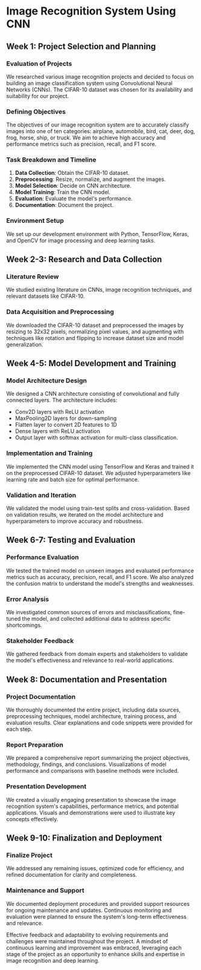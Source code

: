 # Image Recognition System Using CNN

## Week 1: Project Selection and Planning

### Evaluation of Projects
We researched various image recognition projects and decided to focus on building an image classification system using Convolutional Neural Networks (CNNs). The CIFAR-10 dataset was chosen for its availability and suitability for our project.

### Defining Objectives
The objectives of our image recognition system are to accurately classify images into one of ten categories: airplane, automobile, bird, cat, deer, dog, frog, horse, ship, or truck. We aim to achieve high accuracy and performance metrics such as precision, recall, and F1 score.

### Task Breakdown and Timeline
1. **Data Collection**: Obtain the CIFAR-10 dataset.
2. **Preprocessing**: Resize, normalize, and augment the images.
3. **Model Selection**: Decide on CNN architecture.
4. **Model Training**: Train the CNN model.
5. **Evaluation**: Evaluate the model's performance.
6. **Documentation**: Document the project.

### Environment Setup
We set up our development environment with Python, TensorFlow, Keras, and OpenCV for image processing and deep learning tasks.

## Week 2-3: Research and Data Collection

### Literature Review
We studied existing literature on CNNs, image recognition techniques, and relevant datasets like CIFAR-10.

### Data Acquisition and Preprocessing
We downloaded the CIFAR-10 dataset and preprocessed the images by resizing to 32x32 pixels, normalizing pixel values, and augmenting with techniques like rotation and flipping to increase dataset size and model generalization.

## Week 4-5: Model Development and Training

### Model Architecture Design
We designed a CNN architecture consisting of convolutional and fully connected layers. The architecture includes:
- Conv2D layers with ReLU activation
- MaxPooling2D layers for down-sampling
- Flatten layer to convert 2D features to 1D
- Dense layers with ReLU activation
- Output layer with softmax activation for multi-class classification.

### Implementation and Training
We implemented the CNN model using TensorFlow and Keras and trained it on the preprocessed CIFAR-10 dataset. We adjusted hyperparameters like learning rate and batch size for optimal performance.

### Validation and Iteration
We validated the model using train-test splits and cross-validation. Based on validation results, we iterated on the model architecture and hyperparameters to improve accuracy and robustness.

## Week 6-7: Testing and Evaluation

### Performance Evaluation
We tested the trained model on unseen images and evaluated performance metrics such as accuracy, precision, recall, and F1 score. We also analyzed the confusion matrix to understand the model's strengths and weaknesses.

### Error Analysis
We investigated common sources of errors and misclassifications, fine-tuned the model, and collected additional data to address specific shortcomings.

### Stakeholder Feedback
We gathered feedback from domain experts and stakeholders to validate the model's effectiveness and relevance to real-world applications.

## Week 8: Documentation and Presentation

### Project Documentation
We thoroughly documented the entire project, including data sources, preprocessing techniques, model architecture, training process, and evaluation results. Clear explanations and code snippets were provided for each step.

### Report Preparation
We prepared a comprehensive report summarizing the project objectives, methodology, findings, and conclusions. Visualizations of model performance and comparisons with baseline methods were included.

### Presentation Development  
We created a visually engaging presentation to showcase the image recognition system's capabilities, performance metrics, and potential applications. Visuals and demonstrations were used to illustrate key concepts effectively.

## Week 9-10: Finalization and Deployment

### Finalize Project
We addressed any remaining issues, optimized code for efficiency, and refined documentation for clarity and completeness.

### Maintenance and Support
We documented deployment procedures and provided support resources for ongoing maintenance and updates. Continuous monitoring and evaluation were planned to ensure the system's long-term effectiveness and relevance.

Effective feedback and adaptability to evolving requirements and challenges were maintained throughout the project. A mindset of continuous learning and improvement was embraced, leveraging each stage of the project as an opportunity to enhance skills and expertise in image recognition and deep learning.
